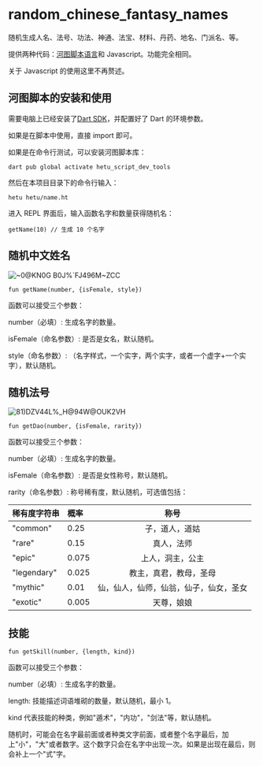 # random_chinese_fantasy_names

随机生成人名、法号、功法、神通、法宝、材料、丹药、地名、门派名、等。

提供两种代码：[河图脚本语言](https://github.com/hetu-script/hetu-script)和 Javascript。功能完全相同。

关于 Javascript 的使用这里不再赘述。

## 河图脚本的安装和使用

需要电脑上已经安装了[Dart SDK](https://gekorm.com/dart-windows/)，并配置好了 Dart 的环境参数。

如果是在脚本中使用，直接 import 即可。

如果是在命令行测试，可以安装河图脚本库：

```
dart pub global activate hetu_script_dev_tools
```

然后在本项目目录下的命令行输入：

```
hetu hetu/name.ht
```

进入 REPL 界面后，输入函数名字和数量获得随机名：

```
getName(10) // 生成 10 个名字
```

## 随机中文姓名

![~0@KN0G B0J%`FJ496M~ZCC](https://user-images.githubusercontent.com/2274141/146690222-67eb44ba-64ff-45f0-8412-72f058d95b96.png)

```
fun getName(number, {isFemale, style})
```

函数可以接受三个参数：

number（必填）: 生成名字的数量。

isFemale（命名参数）: 是否是女名，默认随机。

style（命名参数）: （名字样式，一个实字，两个实字，或者一个虚字+一个实字），默认随机。

## 随机法号

![81)DZV44L%_H@94W@OUK2VH](https://user-images.githubusercontent.com/2274141/146690224-b6b6b9f5-78fb-498d-b5b6-7f0e36dfb394.png)

```
fun getDao(number, {isFemale, rarity})
```

函数可以接受三个参数：

number（必填）: 生成名字的数量。

isFemale（命名参数）: 是否是女性称号，默认随机。

rarity（命名参数）: 称号稀有度，默认随机，可选值包括：

| 稀有度字符串 | 概率  |                  称号                  |
| :----------- | :---- | :------------------------------------: |
| "common"     | 0.25  |             子，道人，道姑             |
| "rare"       | 0.15  |               真人，法师               |
| "epic"       | 0.075 |            上人，洞主，公主            |
| "legendary"  | 0.025 |         教主，真君，教母，圣母         |
| "mythic"     | 0.01  | 仙，仙人，仙师，仙翁，仙子，仙女，圣女 |
| "exotic"     | 0.005 |               天尊，娘娘               |

## 技能

```
fun getSkill(number, {length, kind})
```

函数可以接受三个参数：

number（必填）: 生成名字的数量。

length: 技能描述词语堆砌的数量，默认随机，最小 1。

kind 代表技能的种类，例如"遁术"，"内功"，"剑法"等，默认随机。

随机时，可能会在名字最前面或者种类文字前面，或者整个名字最后，加上"小"，"大"或者数字。这个数字只会在名字中出现一次。如果是出现在最后，则会补上一个"式"字。
